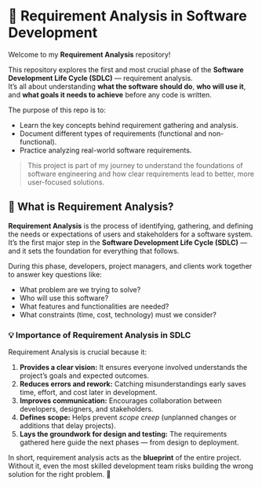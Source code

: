 # 🧩 Requirement Analysis in Software Development

Welcome to my **Requirement Analysis** repository!

This repository explores the first and most crucial phase of the **Software Development Life Cycle (SDLC)** — requirement analysis.  
It’s all about understanding **what the software should do**, **who will use it**, and **what goals it needs to achieve** before any code is written.  

The purpose of this repo is to:
- Learn the key concepts behind requirement gathering and analysis.  
- Document different types of requirements (functional and non-functional).  
- Practice analyzing real-world software requirements.  

> This project is part of my journey to understand the foundations of software engineering and how clear requirements lead to better, more user-focused solutions.



## 🧠 What is Requirement Analysis?

**Requirement Analysis** is the process of identifying, gathering, and defining the needs or expectations of users and stakeholders for a software system.  
It’s the first major step in the **Software Development Life Cycle (SDLC)** — and it sets the foundation for everything that follows.

During this phase, developers, project managers, and clients work together to answer key questions like:
- What problem are we trying to solve?  
- Who will use this software?  
- What features and functionalities are needed?  
- What constraints (time, cost, technology) must we consider?

### 💡 Importance of Requirement Analysis in SDLC
Requirement Analysis is crucial because it:

1. **Provides a clear vision:** It ensures everyone involved understands the project’s goals and expected outcomes.  
2. **Reduces errors and rework:** Catching misunderstandings early saves time, effort, and cost later in development.  
3. **Improves communication:** Encourages collaboration between developers, designers, and stakeholders.  
4. **Defines scope:** Helps prevent *scope creep* (unplanned changes or additions that delay projects).  
5. **Lays the groundwork for design and testing:** The requirements gathered here guide the next phases — from design to deployment.

In short, requirement analysis acts as the **blueprint** of the entire project.  
Without it, even the most skilled development team risks building the wrong solution for the right problem. 🚧
